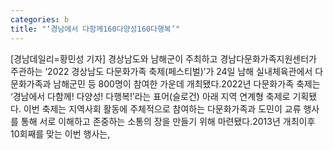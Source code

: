 ```yaml
---
categories: b
title: "‘경남에서 다함께160다양성160다행복’"
---
```

[경남데일리=황민성 기자] 경상남도와 남해군이 주최하고 경남다문화가족지원센터가 주관하는 ‘2022 경상남도 다문화가족 축제(페스티벌)’가 24일 남해 실내체육관에서 다문화가족과 남해군민 등 800명이 참여한 가운데 개최됐다.2022년 다문화가족 축제는 ‘경남에서 다함께! 다양성! 다행복!’라는 표어(슬로건) 아래 지역 연계형 축제로 기획됐다. 이번 축제는 지역사회 활동에 주체적으로 참여하는 다문화가족과 도민이 교류 행사를 통해 서로 이해하고 존중하는 소통의 장을 만들기 위해 마련됐다.2013년 개최이후 10회째를 맞는 이번 행사는,